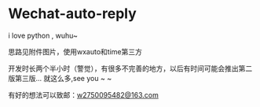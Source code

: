 # Wechat-auto-reply
i love python , wuhu~

思路见附件图片，使用wxauto和time第三方


开发时长两个半小时（警觉），有很多不完善的地方，以后有时间可能会推出第二版第三版...
就这么多,see you ~ ~

有好的想法可以致邮：w2750095482@163.com
